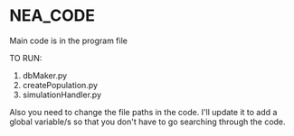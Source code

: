# NEA_CODE

Main code is in the program file

TO RUN:
1) dbMaker.py
2) createPopulation.py
3) simulationHandler.py

Also you need to change the file paths in the code. I'll update it to add a global variable/s so that you don't have to go searching through the code. 
